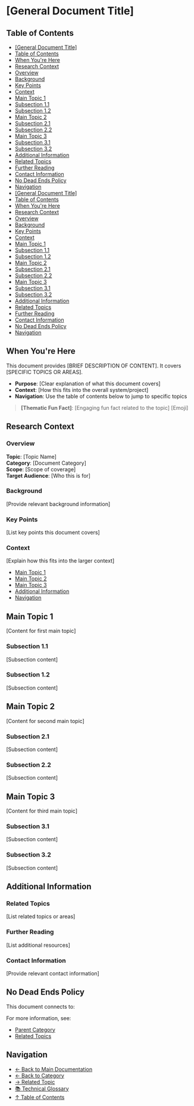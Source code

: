 # \[General Document Title]

## Table of Contents

* [\[General Document Title\]](#general-document-title)
* [Table of Contents](#table-of-contents)
* [When You're Here](#when-youre-here)
* [Research Context](#research-context)
* [Overview](#overview)
* [Background](#background)
* [Key Points](#key-points)
* [Context](#context)
* [Main Topic 1](#main-topic-1)
* [Subsection 1.1](#subsection-11)
* [Subsection 1.2](#subsection-12)
* [Main Topic 2](#main-topic-2)
* [Subsection 2.1](#subsection-21)
* [Subsection 2.2](#subsection-22)
* [Main Topic 3](#main-topic-3)
* [Subsection 3.1](#subsection-31)
* [Subsection 3.2](#subsection-32)
* [Additional Information](#additional-information)
* [Related Topics](#related-topics)
* [Further Reading](#further-reading)
* [Contact Information](#contact-information)
* [No Dead Ends Policy](#no-dead-ends-policy)
* [Navigation](#navigation)
* [\[General Document Title\]](#general-document-title)
* [Table of Contents](#table-of-contents)
* [When You're Here](#when-youre-here)
* [Research Context](#research-context)
* [Overview](#overview)
* [Background](#background)
* [Key Points](#key-points)
* [Context](#context)
* [Main Topic 1](#main-topic-1)
* [Subsection 1.1](#subsection-11)
* [Subsection 1.2](#subsection-12)
* [Main Topic 2](#main-topic-2)
* [Subsection 2.1](#subsection-21)
* [Subsection 2.2](#subsection-22)
* [Main Topic 3](#main-topic-3)
* [Subsection 3.1](#subsection-31)
* [Subsection 3.2](#subsection-32)
* [Additional Information](#additional-information)
* [Related Topics](#related-topics)
* [Further Reading](#further-reading)
* [Contact Information](#contact-information)
* [No Dead Ends Policy](#no-dead-ends-policy)
* [Navigation](#navigation)

## When You're Here

This document provides \[BRIEF DESCRIPTION OF CONTENT]. It covers \[SPECIFIC TOPICS OR AREAS].

* **Purpose**: \[Clear explanation of what this document covers]
* **Context**: \[How this fits into the overall system/project]
* **Navigation**: Use the table of contents below to jump to specific topics

> **\[Thematic Fun Fact]**: \[Engaging fun fact related to the topic] \[Emoji]

## Research Context

### Overview

**Topic**: \[Topic Name]\
**Category**: \[Document Category]\
**Scope**: \[Scope of coverage]\
**Target Audience**: \[Who this is for]

### Background

\[Provide relevant background information]

### Key Points

\[List key points this document covers]

### Context

\[Explain how this fits into the larger context]

* [Main Topic 1](#main-topic-1)
* [Main Topic 2](#main-topic-2)
* [Main Topic 3](#main-topic-3)
* [Additional Information](#additional-information)
* [Navigation](#navigation)

## Main Topic 1

\[Content for first main topic]

### Subsection 1.1

\[Subsection content]

### Subsection 1.2

\[Subsection content]

## Main Topic 2

\[Content for second main topic]

### Subsection 2.1

\[Subsection content]

### Subsection 2.2

\[Subsection content]

## Main Topic 3

\[Content for third main topic]

### Subsection 3.1

\[Subsection content]

### Subsection 3.2

\[Subsection content]

## Additional Information

### Related Topics

\[List related topics or areas]

### Further Reading

\[List additional resources]

### Contact Information

\[Provide relevant contact information]

## No Dead Ends Policy

This document connects to:

For more information, see:

* [Parent Category](../../category/)
* [Related Topics](../related/)

## Navigation

* [← Back to Main Documentation](../README.md)
* [← Back to Category](../)
* [→ Related Topic](../related-topic/)
* [📚 Technical Glossary](../../GLOSSARY.md)
* [↑ Table of Contents](#table-of-contents)
